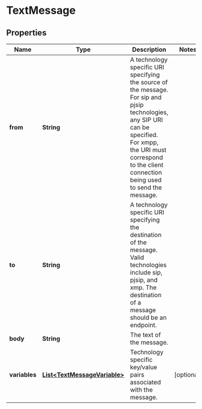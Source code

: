 
# TextMessage

## Properties
Name | Type | Description | Notes
------------ | ------------- | ------------- | -------------
**from** | **String** | A technology specific URI specifying the source of the message. For sip and pjsip technologies, any SIP URI can be specified. For xmpp, the URI must correspond to the client connection being used to send the message. | 
**to** | **String** | A technology specific URI specifying the destination of the message. Valid technologies include sip, pjsip, and xmp. The destination of a message should be an endpoint. | 
**body** | **String** | The text of the message. | 
**variables** | [**List&lt;TextMessageVariable&gt;**](TextMessageVariable.md) | Technology specific key/value pairs associated with the message. |  [optional]



